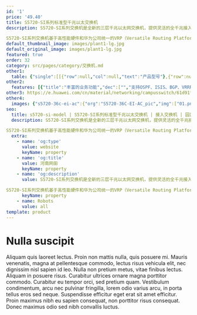 ```yaml
---
id: '1'
price: '49.40'
title: S5720-SI系列标准型千兆以太交换机
description: S5720-SI系列交换机是全新的三层千兆以太网交换机，提供灵活的全千兆接入以及高性价比的固定千兆和万兆上行端口。

S5720-SI系列交换机基于高性能硬件和华为公司统一的VRP（Versatile Routing Platform）软件平台，具有增强的三层特性，智能iStack堆叠，灵活的以太组网，可扩展支持MACSec，成熟的IPv6特性，简易的运行维护等特点，广泛应用于企业园区接入和汇聚、数据中心接入等多种应用场景。
default_thumbnail_image: images/plant1-lg.jpg
default_original_image: images/plant1-lg.jpg
featured: true
order: 32
category: src/pages/category/交换机.md
other1: 
  table: {"single":[[{"row":null,"col":null,"text":"产品型号"},{"row":null,"col":null,"text":"S5720-28P-SI-AC"},{"row":null,"col":null,"text":"S5720-28X-SI-AC(DC)\nS5720-28X-PWR-SI-AC(DC)"},{"row":null,"col":null,"text":"S5720-28X-SI-24S-AC(DC)\nS5721-28X-SI-24S-AC"},{"row":null,"col":null,"text":"S5720-52P-SI-AC\nS5720S-52P-SI-AC"},{"row":null,"col":null,"text":"S5720-52X-SI-AC(DC)\nS5720-52X-PWR-SI-AC(DC)\nS5720-52X-PWR-SI-ACF\nS5720-52X-SI-48S\nS5720S-52X-SI-AC"},{"row":null,"col":null,"text":"S5720S-28P-SI-AC\nS5720S-28X-SI-AC"}],[{"row":null,"col":null,"text":"交换容量"},{"row":null,"col":"6","text":"336Gbps/3.36Tbps"}],[{"row":null,"col":null,"text":"包转发率"},{"row":null,"col":null,"text":"96Mpps/126Mpps"},{"row":null,"col":null,"text":"108Mpps/126Mpps"},{"row":null,"col":null,"text":"108Mpps/126Mpps"},{"row":null,"col":null,"text":"132Mpps/166Mpps"},{"row":null,"col":null,"text":"144Mpps/166Mpps"},{"row":null,"col":null,"text":"P款型：96Mpps/126Mpps\n\nX款型：108Mpps/126Mpps"}],[{"row":null,"col":null,"text":"固定端口"},{"row":null,"col":null,"text":"24个10/100/1000\nBase-T，4个复用SFP千兆端口（Combo），4个千兆SFP\n"},{"row":null,"col":null,"text":"24个10/100/1000\nBase-T，4个复用SFP千兆端口（Combo），4个万兆SFP+\n"},{"row":null,"col":null,"text":"24个千兆 SFP，8个复用的千兆10/100/1000Base-T以太网端口Combo，4个万兆SFP+"},{"row":null,"col":null,"text":"48个10/100/1000\nBase-T，4个千兆SFP"},{"row":null,"col":null,"text":"S5720-52X-SI-48S：48个千兆 SFP，2个复用的千兆10/100/1000Base-T以太网端口Combo，4个万兆SFP+\n\n其他款型：48个10/100/1000Base-T，4个万兆SFP+\n"},{"row":null,"col":null,"text":"P款型：24个10/100/1000Base-T，4个千兆SFP\n\nX款型：24个10/100/1000Base-T，4个万兆SFP+"}],[{"row":null,"col":null,"text":"MAC特性"},{"row":null,"col":"6","text":"遵循IEEE 802.1d标准\n支持MAC地址自动学习和老化\n支持静态、动态、黑洞MAC表项\n支持源MAC地址过滤"}],[{"row":null,"col":null,"text":"VLAN特性"},{"row":null,"col":"6","text":"支持4K个VLAN\n支持Guest VLAN、Voice VLANs\n支持GVRP协议\n支持MUX VLAN功能\n支持基于MAC/协议/IP子网/策略/端口的VLAN\n支持1:1和N:1 VLAN Mapping功能"}],[{"row":null,"col":null,"text":"IP路由"},{"row":null,"col":"6","text":"静态路由、RIPv1/2、RIPng、OSPF、OSPFv3、ECMP、ISIS、ISISv6、BGP、BGP4+"}],[{"row":null,"col":null,"text":"超级虚拟交换网(SVF)"},{"row":null,"col":"6","text":"支持作为SVF client零配置即插即用\n支持自动加载client的大包和补丁\n支持业务一键式自动下发\nclient支持独立运行"}],[{"row":null,"col":null,"text":"互通性"},{"row":null,"col":"6","text":"VBST基于VLAN生成树协议（和PVST/PVST+/RPVST 互通）\nLNP 链路类型协商协议（和DTP相似功能）\nVCMP VLAN集中管理协议（和VTP相似功能）\n\n详细的互联互通认证与报告，请访问这里。\n"}]]}
other2:
  features: [{"title":"丰富的业务功能","dec":["","支持OSPF、ISIS、BGP、VRRP等三层特性，满足的语音、视频和数据等业务的应用需求",""]},{"title":"智能堆叠","dec":["","支持iStack堆叠，多台交换机可虚拟为一台，提高设备可靠性，支持免配置堆叠，简化配置和管理",""]},{"title":"SVF极简网络运维","dec":["","SVF（超级虚拟交换网）将园区“核心/汇聚+接入交换机+AP”的网络架构，虚拟化为一台网元，可作为SVF Client角色，即插即用，极简网络运维",""]}]
other3: https://e.huawei.com/cn/material/networking/campusswitch/61d91f83384b4b37b99d39958dcabca9
other4:
  images: {"s5720-36c-ei-ac":{"org":"S5720-36C-EI-AC_pic","img":["01.png","02.png","03.png","04.png","07.png","08.png"]}}
seo:
  title: s5720-si-model | S5720-SI系列标准型千兆以太交换机 | 接入交换机 | 园区交换机 | 交换机 | 企业网络
  description: S5720-SI系列交换机是全新的三层千兆以太网交换机，提供灵活的全千兆接入以及高性价比的固定千兆和万兆上行端口。

S5720-SI系列交换机基于高性能硬件和华为公司统一的VRP（Versatile Routing Platform）软件平台，具有增强的三层特性，智能iStack堆叠，灵活的以太组网，可扩展支持MACSec，成熟的IPv6特性，简易的运行维护等特点，广泛应用于企业园区接入和汇聚、数据中心接入等多种应用场景。
  extra:
    - name: 'og:type'
      value: website
      keyName: property
    - name: 'og:title'
      value: 河南网田
      keyName: property
    - name: 'og:description'
      value: S5720-SI系列交换机是全新的三层千兆以太网交换机，提供灵活的全千兆接入以及高性价比的固定千兆和万兆上行端口。

S5720-SI系列交换机基于高性能硬件和华为公司统一的VRP（Versatile Routing Platform）软件平台，具有增强的三层特性，智能iStack堆叠，灵活的以太组网，可扩展支持MACSec，成熟的IPv6特性，简易的运行维护等特点，广泛应用于企业园区接入和汇聚、数据中心接入等多种应用场景。
      keyName: property
    - name: Robots
      value: all
template: product
---
```


# Nulla suscipit

Aliquam quis laoreet lectus. Proin non mattis nulla, quis posuere mi. Mauris venenatis, magna at pellentesque commodo, lectus risus vehicula elit, nec dignissim nisl sapien id leo. Nulla non pretium metus, vitae finibus lectus. Aliquam in posuere risus. Curabitur ultrices ornare magna porttitor commodo. Curabitur eu tempor orci, sed pretium quam. Vestibulum condimentum, arcu nec pulvinar fringilla, lorem odio varius arcu, in porta tellus eros sed neque. Suspendisse efficitur eget erat sit amet efficitur. Proin maximus nibh eu sapien consequat, non porttitor risus consequat. Donec maximus odio sed nibh convallis luctus.